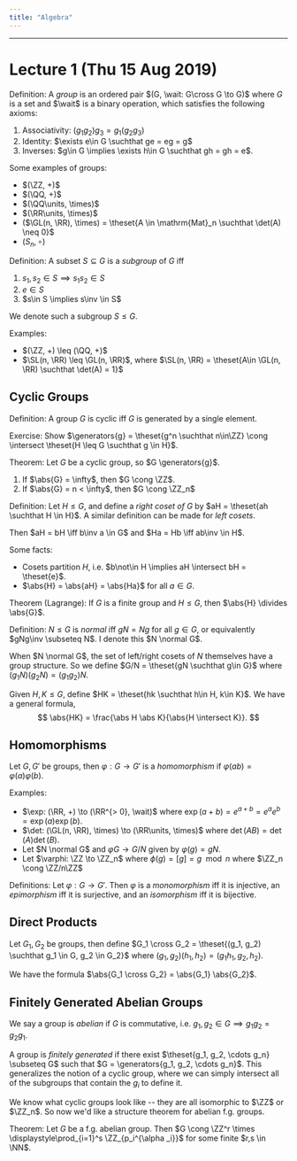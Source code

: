 ```yaml
---
title: "Algebra"
---
```


---

# Lecture 1 (Thu 15 Aug 2019)

Definition: A *group* is an ordered pair $(G, \wait: G\cross G \to G)$ where $G$ is a set and $\wait$ is a binary operation, which satisfies the following axioms:

1. Associativity: $(g_1 g_2)g_3 = g_1(g_2 g_3)$
2. Identity: $\exists e\in G \suchthat  ge = eg = g$
3. Inverses: $g\in G \implies \exists h\in G \suchthat gh = gh = e$.

Some examples of groups:

- $(\ZZ, +)$
- $(\QQ, +)$
- $(\QQ\units, \times)$
- $(\RR\units, \times)$
- ($\GL(n, \RR), \times) = \theset{A \in \mathrm{Mat}_n \suchthat \det(A) \neq 0}$
- $(S_n, \circ)$

Definition: A subset $S \subseteq G$ is a *subgroup* of $G$ iff

1. $s_1, s_2 \in S \implies s_1 s_2 \in S$
2. $e\in S$
3. $s\in S \implies s\inv \in S$

We denote such a subgroup $S \leq G$.

Examples:

- $(\ZZ, +) \leq (\QQ, +)$
- $\SL(n, \RR) \leq \GL(n, \RR)$, where $\SL(n, \RR) = \theset{A\in \GL(n, \RR) \suchthat \det(A) = 1}$

## Cyclic Groups

Definition: A group $G$ is cyclic iff $G$ is generated by a single element.

Exercise: Show $\generators{g} = \theset{g^n \suchthat n\in\ZZ} \cong \intersect \theset{H \leq G \suchthat g \in H}$.

Theorem: Let $G$ be a cyclic group, so $G \generators{g}$.

1. If $\abs{G} = \infty$, then $G \cong \ZZ$.
2. If $\abs{G} = n < \infty$, then $G \cong \ZZ_n$


Definition: Let $H \leq G$, and define a *right coset of $G$* by $aH = \theset{ah \suchthat H \in H}$. A similar definition can be made for *left cosets*.

Then $aH = bH \iff b\inv a \in G$ and $Ha = Hb \iff ab\inv \in H$.

Some facts:

- Cosets partition $H$, i.e. $b\not\in H \implies aH \intersect bH = \theset{e}$.
- $\abs{H} = \abs{aH} = \abs{Ha}$ for all $a\in G$.

Theorem (Lagrange): If $G$ is a finite group and $H \leq G$, then $\abs{H} \divides \abs{G}$.

Definition: $N \leq G$ is *normal* iff $gN = Ng$ for all $g\in G$, or equivalently $gNg\inv \subseteq N$. I denote this $N \normal G$.

When $N \normal G$, the set of left/right cosets of $N$ themselves have a group structure. So we define $G/N = \theset{gN \suchthat g\in G}$ where $(g_1 N)(g_2 N) = (g_1 g_2) N$.

Given $H, K \leq G$, define $HK = \theset{hk \suchthat h\in H, k\in K}$. We have a general formula,
$$
\abs{HK} = \frac{\abs H \abs K}{\abs{H \intersect K}}.
$$

## Homomorphisms

Let $G,G'$ be groups, then $\varphi: G \to G'$ is a *homomorphism* if $\varphi(ab) = \varphi(a) \varphi(b)$.

Examples:

- $\exp: (\RR, +) \to (\RR^{> 0}, \wait)$ where $\exp(a+b) = e^{a+b} = e^a e^b = \exp(a) \exp(b)$.
- $\det: (\GL(n, \RR), \times) \to (\RR\units, \times)$ where $\det(AB) = \det(A) \det(B)$.
- Let $N \normal G$ and $\varphi G \to G/N$ given by $\varphi(g) = gN$.
- Let $\varphi: \ZZ \to \ZZ_n$ where $\phi(g) = [g] = g \mod n$ where $\ZZ_n \cong \ZZ/n\ZZ$

Definitions: Let $\varphi: G \to G'$. Then $\varphi$ is a *monomorphism* iff it is injective, an *epimorphism* iff it is surjective, and an *isomorphism* iff it is bijective.

## Direct Products
Let $G_1, G_2$ be groups, then define $G_1 \cross G_2 = \theset{(g_1, g_2) \suchthat g_1 \in G, g_2 \in G_2}$ where $(g_1, g_2)(h_1, h_2) = (g_1 h_1, g_2 ,h_2)$.

We have the formula $\abs{G_1 \cross G_2} = \abs{G_1} \abs{G_2}$.

## Finitely Generated Abelian Groups

We say a group is *abelian* if $G$ is commutative, i.e. $g_1, g_2 \in G \implies g_1 g_2 = g_2 g_1$.

A group is *finitely generated* if there exist $\theset{g_1, g_2, \cdots g_n} \subseteq G$ such that $G = \generators{g_1, g_2, \cdots g_n}$. This generalizes the notion of a cyclic group, where we can simply intersect all of the subgroups that contain the $g_i$ to define it.

We know what cyclic groups look like -- they are all isomorphic to $\ZZ$ or $\ZZ_n$. So now we'd like a structure theorem for abelian f.g. groups.

Theorem: Let $G$ be a f.g. abelian group. Then $G \cong \ZZ^r \times \displaystyle\prod_{i=1}^s \ZZ_{p_i^{\alpha _i}}$ for some finite $r,s \in \NN$.


